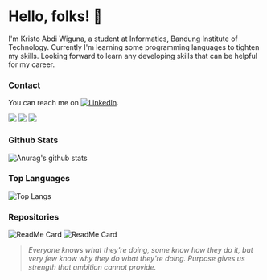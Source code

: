 # Hello, folks! 👋

I'm Kristo Abdi Wiguna, a student at Informatics, Bandung Institute of Technology. Currently I'm learning some programming languages to tighten my skills. Looking forward to learn any developing skills that can be helpful for my career.

### Contact 

You can reach me on [![LinkedIn][2.2]][2].

[2.2]: https://raw.githubusercontent.com/MartinHeinz/MartinHeinz/master/linkedin-3-16.png (LinkedIn icon without padding)
[2]: https://www.linkedin.com/in/kristabdi/

![](https://img.shields.io/badge/<Code>-<C++>-informational?style=flat&logo=<LOGO_NAME>&logoColor=white&color=2bbc8a)
![](https://img.shields.io/badge/<Code>-<Python>-informational?style=flat&logo=<LOGO_NAME>&logoColor=white&color=2bbc8a)
![](https://img.shields.io/badge/<Source>-<Git>-informational?style=flat&logo=<LOGO_NAME>&logoColor=white&color=2bbc8a)

### Github Stats
![Anurag's github stats](https://github-readme-stats.vercel.app/api?username=kristabdi&theme=tokyonight&show_icons=true&count_private=false)

### Top Languages
![Top Langs](https://github-readme-stats.vercel.app/api/top-langs/?username=kristabdi&layout=compact&theme=vue-dark&theme=vue-dark)

### Repositories
![ReadMe Card](https://github-readme-stats.vercel.app/api/pin/?username=kristabdi&repo=cpsolutions&theme=vue-dark&show_owner=true)
![ReadMe Card](https://github-readme-stats.vercel.app/api/pin/?username=kristabdi&repo=kristabdi.github.io&theme=vue-dark&show_owner=true)

> _Everyone knows what they're doing, some know how they do it, but very few know why they do what they're doing. Purpose gives us strength that ambition cannot provide._
